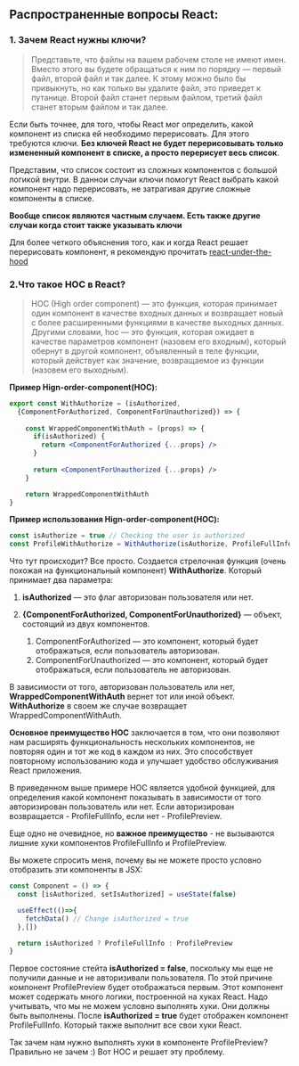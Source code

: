 ## Распространенные вопросы React:

### 1. Зачем React нужны ключи?

 > Представьте, что файлы на вашем рабочем столе не имеют имен. Вместо этого вы будете обращаться к ним по порядку — первый файл, второй файл и так далее. К этому можно было бы привыкнуть, но как только вы удалите файл, это приведет к путанице. Второй файл станет первым файлом, третий файл станет вторым файлом и так далее.

Если быть точнее, для того, чтобы React мог определить, какой компонент из списка ей необходимо перерисовать. Для этого требуются ключи. **Без ключей React не будет перерисовывать только измененный компонент в списке, а просто перерисует весь список**.
 
Представим, что список состоит из сложных компонентов с большой логикой внутри. В даннои случаи ключи помогут React выбрать какой компонент надо перерисовать, не затрагивая другие сложные компоненты в списке. 

**Вообще список являются частным случаем. Есть также другие случаи когда стоит также указывать ключи**

<!-- todo: Add example -->

Для более четкого объяснения того, как и когда React решает перерисовать компонент, я рекомендую прочитать [react-under-the-hood](react-under-the-hood.md)


### 2.Что такое HOC в React?

  > HOC (High order component) — это функция, которая принимает один компонент в качестве входных данных и возвращает новый с более расширенными функциями в качестве выходных данных. Другими словами, hoc — это функция, которая ожидает в качестве параметров компонент (назовем его входным), который обернут в другой компонент, объявленный в теле функции, который действует как значение, возвращаемое из функции (назовем его выходным).

**Пример Hign-order-component(HOC):**

```jsx
export const WithAuthorize = (isAuthorized,
  {ComponentForAuthorized, ComponentForUnauthorized}) => {
      
    const WrappedComponentWithAuth = (props) => {
      if(isAuthorized) {
        return <ComponentForAuthorized {...props} />
      }
      
      return <ComponentForUnauthorized {...props} />
    }

    return WrappedComponentWithAuth
}
```

**Пример использования Hign-order-component(HOC):**

```jsx
const isAuthorize = true // Checking the user is authorized
const ProfileWithAuthorize = WithAuthorize(isAuthorize, ProfileFullInfo, ProfilePreview)
```

Что тут происходит? Все просто. Создается стрелочная функция (очень похожая на функциональный компонент) **WithAuthorize**. Который принимает два параметра: 
1. **isAuthorized** — это флаг авторизован пользователя или нет.

2. **{ComponentForAuthorized, ComponentForUnauthorized}** — объект, состоящий из двух компонентов.
    1. ComponentForAuthorized — это компонент, который будет отображаться, если пользователь авторизован. 
    2. ComponentForUnauthorized — это компонент, который будет отображаться, если пользователь не авторизован.

В зависимости от того, авторизован пользователь или нет, **WrappedComponentWithAuth** вернет тот или иной объект. **WithAuthorize** в своем же случае возвращает WrappedComponentWithAuth.

**Основное преимущество HOC** заключается в том, что они позволяют нам расширять функциональность нескольких компонентов, не повторяя один и тот же код в каждом из них. Это способствует повторному использованию кода и улучшает удобство обслуживания React приложения. 

В приведенном выше примере HOC является удобной функцией, для определения какой компонент показывать в зависимости от того авторизирован пользователь или нет. Если авторизирован возвращается - ProfileFullInfo, если нет - ProfilePreview.

Еще одно не очевидное, но **важное преимущество** - не вызываются лишние хуки компонентов ProfileFullInfo и ProfilePreview.

Вы можете спросить меня, почему вы не можете просто условно отобразить эти компоненты в JSX:

```jsx
const Component = () => {
  const [isAuthorized, setIsAuthorized] = useState(false)

  useEffect(()=>{
    fetchData() // Change isAuthorized = true
  },[])

  return isAuthorized ? ProfileFullInfo : ProfilePreview
}
```

Первое состояние стейта **isAuthorized = false**, поскольку мы еще не получили данные и не авторизивали пользователя. По этой причине компонент ProfilePreview будет отображаться первым. Этот компонент может содержать много логики, построенной на хуках React. Надо учитывать, что мы не можем условно выполнять хуки. Они должны быть выполнены. После **isAuthorized = true** будет отображен компонент ProfileFullInfo. Который также выполнит все свои хуки React.

Так зачем нам нужно выполнять хуки в компоненте ProfilePreview? Правильно не зачем :) Вот HOC и решает эту проблему. 

<!--todo: По сути мы изолируем все  хуки React компонетна ProfilePreview -->